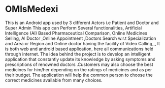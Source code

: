 # OMIsMedexi
This is an Android app used by 3 different Actors i.e Patient and Doctor and Super Admin This app can Perform Several functionalities, Artificial Intelligence (AI) Based Pharmaceutical Comparison, Online Medicines Selling, AI Doctor ,Online Appointment ,Doctors Search w.r.t Specialization and Area or Region and Online doctor having the facility of Video Calling,,,  It is both web and android based application, here all communications held through internet. The idea behind the project is to develop an intelligent application that constantly update its knowledge by asking symptoms and prescriptions of renowned doctors .Customers may also choose the best medicines for him/her depending on the ratings of medicines and as per their budget. The application will help the common person to choose the correct medicines available from many choices.
